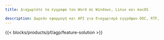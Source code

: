 ```yaml
---
title: Διαχωρίστε τα έγγραφα του Word σε Windows, Linux και macOS 

description: Δωρεάν εφαρμογή και API για διαχωρισμό εγγράφων DOC, RTF, DOCX και ODT
---
```


{{< blocks/products/pf/agp/feature-solution >}} 